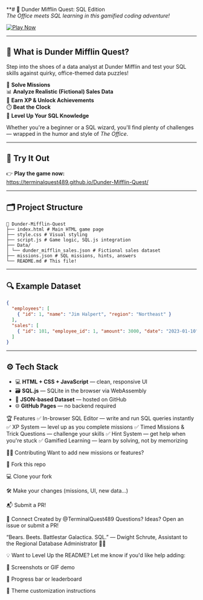 **# 🧠 Dunder Mifflin Quest: SQL Edition  
_The Office meets SQL learning in this gamified coding adventure!_

[![Play Now](https://img.shields.io/badge/🎮%20PLAY%20NOW-TerminalQuest489.github.io%2FDunder--Mifflin--Quest%2F-brightgreen?style=for-the-badge)](https://terminalquest489.github.io/Dunder-Mifflin-Quest/)

---

## 📖 What is Dunder Mifflin Quest?

Step into the shoes of a data analyst at Dunder Mifflin and test your SQL skills against quirky, office-themed data puzzles!

🧩 **Solve Missions**  
📊 **Analyze Realistic (Fictional) Sales Data**  
🏅 **Earn XP & Unlock Achievements**  
⏱️ **Beat the Clock**  
🧠 **Level Up Your SQL Knowledge**

Whether you're a beginner or a SQL wizard, you'll find plenty of challenges — wrapped in the humor and style of *The Office*.

---

## 🔗 Try It Out

👉 **Play the game now:**  
https://terminalquest489.github.io/Dunder-Mifflin-Quest/

---

## 🗂️ Project Structure
```
📁 Dunder-Mifflin-Quest
├── index.html # Main HTML game page
├── style.css # Visual styling
├── script.js # Game logic, SQL.js integration
├── Data/
│ └── dunder_mifflin_sales.json # Fictional sales dataset
├── missions.json # SQL missions, hints, answers
└── README.md # This file!
```
---

## 🔍 Example Dataset

```json
{
  "employees": [
    { "id": 1, "name": "Jim Halpert", "region": "Northeast" }
  ],
  "sales": [
    { "id": 101, "employee_id": 1, "amount": 3000, "date": "2023-01-10" }
  ]
}
```
---

## ⚙️ Tech Stack

- 💻 **HTML + CSS + JavaScript** — clean, responsive UI
- 🗃️ **SQL.js** — SQLite in the browser via WebAssembly
- 🧾 **JSON-based Dataset** — hosted on GitHub
- 🌐 **GitHub Pages** — no backend required

🏆 Features
✅ In-browser SQL Editor — write and run SQL queries instantly
✅ XP System — level up as you complete missions
✅ Timed Missions & Trick Questions — challenge your skills
✅ Hint System — get help when you're stuck
✅ Gamified Learning — learn by solving, not by memorizing

🧑‍💻 Contributing
Want to add new missions or features?

🍴 Fork this repo

💻 Clone your fork

🛠️ Make your changes (missions, UI, new data...)

📬 Submit a PR!

👋 Connect
Created by @TerminalQuest489
Questions? Ideas? Open an issue or submit a PR!

“Bears. Beets. Battlestar Galactica. SQL.”
— Dwight Schrute, Assistant to the Regional Database Administrator 🧑‍💼

💡 Want to Level Up the README?
Let me know if you'd like help adding:

📸 Screenshots or GIF demo

🏁 Progress bar or leaderboard

🌈 Theme customization instructions
